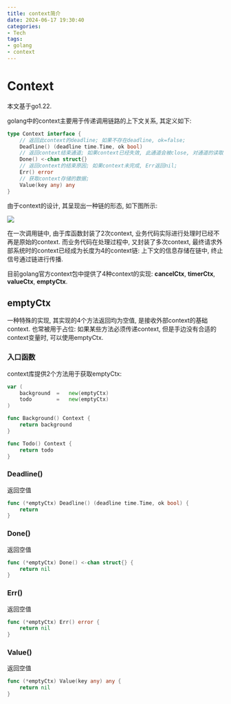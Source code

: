 ```yaml
---
title: context简介
date: 2024-06-17 19:30:40
categories:
- Tech
tags:
- golang
- context
---
```


# Context

本文基于go1.22. 

golang中的context主要用于传递调用链路的上下文关系, 其定义如下:

```go
type Context interface {
    // 返回此context的deadline; 如果不存在deadline, ok=false;
    Deadline() (deadline time.Time, ok bool)
    // 返回context结束通道; 如果context已经失效, 此通道会被close, 对通道的读取会立即返回;
    Done() <-chan struct{}
    // 返回context的结束原因; 如果context未完成, Err返回nil;
    Err() error
    // 获取context存储的数据;
    Value(key any) any
}
```

由于context的设计, 其呈现出一种链的形态, 如下图所示:

![](context_chain.drawio.png)

在一次调用链中, 由于库函数封装了2次context, 业务代码实际进行处理时已经不再是原始的context. 而业务代码在处理过程中, 又封装了多次context, 最终请求外部系统时的context已经成为长度为4的context链: 上下文的信息存储在链中, 终止信号通过链进行传播.

目前golang官方context包中提供了4种context的实现: **cancelCtx**, **timerCtx**, **valueCtx**, **emptyCtx**.

## emptyCtx

一种特殊的实现, 其实现的4个方法返回均为空值, 是接收外部context的基础context. 也常被用于占位: 如果某些方法必须传递context, 但是手边没有合适的context变量时, 可以使用emptyCtx. 

### 入口函数

context库提供2个方法用于获取emptyCtx:

```go
var (
    background	=	new(emptyCtx)
    todo		=	new(emptyCtx)
)

func Background() Context {
    return background
}

func Todo() Context {
    return todo
}
```

### Deadline()

返回空值

```go
func (*emptyCtx) Deadline() (deadline time.Time, ok bool) {
    return
}
```

### Done()

返回空值

```go
func (*emptyCtx) Done() <-chan struct{} {
    return nil
}
```

### Err()

返回空值

```go
func (*emptyCtx) Err() error {
    return nil
}
```

### Value()

返回空值

```go
func (*emptyCtx) Value(key any) any {
    return nil
}
```
